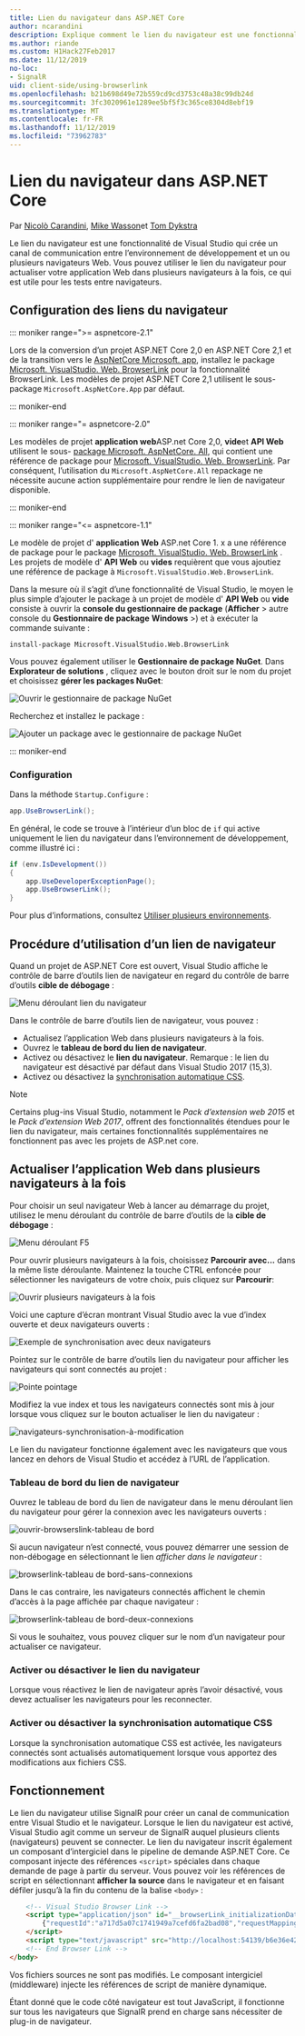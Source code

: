 ```yaml
---
title: Lien du navigateur dans ASP.NET Core
author: ncarandini
description: Explique comment le lien du navigateur est une fonctionnalité de Visual Studio qui lie l’environnement de développement à un ou plusieurs navigateurs Web.
ms.author: riande
ms.custom: H1Hack27Feb2017
ms.date: 11/12/2019
no-loc:
- SignalR
uid: client-side/using-browserlink
ms.openlocfilehash: b21b698d49e72b559cd9cd3753c48a38c99db24d
ms.sourcegitcommit: 3fc3020961e1289ee5bf5f3c365ce8304d8ebf19
ms.translationtype: MT
ms.contentlocale: fr-FR
ms.lasthandoff: 11/12/2019
ms.locfileid: "73962783"
---
```

# <a name="browser-link-in-aspnet-core"></a>Lien du navigateur dans ASP.NET Core

Par [Nicolò Carandini](https://github.com/ncarandini), [Mike Wasson](https://github.com/MikeWasson)et [Tom Dykstra](https://github.com/tdykstra)

Le lien du navigateur est une fonctionnalité de Visual Studio qui crée un canal de communication entre l’environnement de développement et un ou plusieurs navigateurs Web. Vous pouvez utiliser le lien du navigateur pour actualiser votre application Web dans plusieurs navigateurs à la fois, ce qui est utile pour les tests entre navigateurs.

## <a name="browser-link-setup"></a>Configuration des liens du navigateur

::: moniker range=">= aspnetcore-2.1"

Lors de la conversion d’un projet ASP.NET Core 2,0 en ASP.NET Core 2,1 et de la transition vers le [AspNetCore Microsoft. app](xref:fundamentals/metapackage-app), installez le package [Microsoft. VisualStudio. Web. BrowserLink](https://www.nuget.org/packages/Microsoft.VisualStudio.Web.BrowserLink/) pour la fonctionnalité BrowserLink. Les modèles de projet ASP.NET Core 2,1 utilisent le sous-package `Microsoft.AspNetCore.App` par défaut.

::: moniker-end

::: moniker range="= aspnetcore-2.0"

Les modèles de projet **application web**ASP.net Core 2,0, **vide**et **API Web** utilisent le sous- [package Microsoft. AspNetCore. All](xref:fundamentals/metapackage), qui contient une référence de package pour [Microsoft. VisualStudio. Web. BrowserLink](https://www.nuget.org/packages/Microsoft.VisualStudio.Web.BrowserLink/). Par conséquent, l’utilisation du `Microsoft.AspNetCore.All` repackage ne nécessite aucune action supplémentaire pour rendre le lien de navigateur disponible.

::: moniker-end

::: moniker range="<= aspnetcore-1.1"

Le modèle de projet d' **application Web** ASP.net Core 1. x a une référence de package pour le package [Microsoft. VisualStudio. Web. BrowserLink](https://www.nuget.org/packages/Microsoft.VisualStudio.Web.BrowserLink/) . Les projets de modèle d' **API Web** ou **vides** requièrent que vous ajoutiez une référence de package à `Microsoft.VisualStudio.Web.BrowserLink`.

Dans la mesure où il s’agit d’une fonctionnalité de Visual Studio, le moyen le plus simple d’ajouter le package à un projet de modèle d' **API Web** ou **vide** consiste à ouvrir la **console du gestionnaire de package** (**Afficher** > autre console du **Gestionnaire de package** **Windows** >) et à exécuter la commande suivante :

```console
install-package Microsoft.VisualStudio.Web.BrowserLink
```

Vous pouvez également utiliser le **Gestionnaire de package NuGet**. Dans **Explorateur de solutions** , cliquez avec le bouton droit sur le nom du projet et choisissez **gérer les packages NuGet**:

![Ouvrir le gestionnaire de package NuGet](using-browserlink/_static/open-nuget-package-manager.png)

Recherchez et installez le package :

![Ajouter un package avec le gestionnaire de package NuGet](using-browserlink/_static/add-package-with-nuget-package-manager.png)

::: moniker-end

### <a name="configuration"></a>Configuration

Dans la méthode `Startup.Configure` :

```csharp
app.UseBrowserLink();
```

En général, le code se trouve à l’intérieur d’un bloc de `if` qui active uniquement le lien du navigateur dans l’environnement de développement, comme illustré ici :

```csharp
if (env.IsDevelopment())
{
    app.UseDeveloperExceptionPage();
    app.UseBrowserLink();
}
```

Pour plus d’informations, consultez [Utiliser plusieurs environnements](xref:fundamentals/environments).

## <a name="how-to-use-browser-link"></a>Procédure d’utilisation d’un lien de navigateur

Quand un projet de ASP.NET Core est ouvert, Visual Studio affiche le contrôle de barre d’outils lien de navigateur en regard du contrôle de barre d’outils **cible de débogage** :

![Menu déroulant lien du navigateur](using-browserlink/_static/browserLink-dropdown-menu.png)

Dans le contrôle de barre d’outils lien de navigateur, vous pouvez :

* Actualisez l’application Web dans plusieurs navigateurs à la fois.
* Ouvrez le **tableau de bord du lien de navigateur**.
* Activez ou désactivez le **lien du navigateur**. Remarque : le lien du navigateur est désactivé par défaut dans Visual Studio 2017 (15,3).
* Activez ou désactivez la [synchronisation automatique CSS](#enable-or-disable-css-auto-sync).

> [!NOTE]
> Certains plug-ins Visual Studio, notamment le *Pack d’extension web 2015* et le *Pack d’extension Web 2017*, offrent des fonctionnalités étendues pour le lien du navigateur, mais certaines fonctionnalités supplémentaires ne fonctionnent pas avec les projets de ASP.net core.

## <a name="refresh-the-web-app-in-several-browsers-at-once"></a>Actualiser l’application Web dans plusieurs navigateurs à la fois

Pour choisir un seul navigateur Web à lancer au démarrage du projet, utilisez le menu déroulant du contrôle de barre d’outils de la **cible de débogage** :

![Menu déroulant F5](using-browserlink/_static/debug-target-dropdown-menu.png)

Pour ouvrir plusieurs navigateurs à la fois, choisissez **Parcourir avec...** dans la même liste déroulante. Maintenez la touche CTRL enfoncée pour sélectionner les navigateurs de votre choix, puis cliquez sur **Parcourir**:

![Ouvrir plusieurs navigateurs à la fois](using-browserlink/_static/open-many-browsers-at-once.png)

Voici une capture d’écran montrant Visual Studio avec la vue d’index ouverte et deux navigateurs ouverts :

![Exemple de synchronisation avec deux navigateurs](using-browserlink/_static/sync-with-two-browsers-example.png)

Pointez sur le contrôle de barre d’outils lien du navigateur pour afficher les navigateurs qui sont connectés au projet :

![Pointe pointage](using-browserlink/_static/hoover-tip.png)

Modifiez la vue index et tous les navigateurs connectés sont mis à jour lorsque vous cliquez sur le bouton actualiser le lien du navigateur :

![navigateurs-synchronisation-à-modification](using-browserlink/_static/browsers-sync-to-changes.png)

Le lien du navigateur fonctionne également avec les navigateurs que vous lancez en dehors de Visual Studio et accédez à l’URL de l’application.

### <a name="the-browser-link-dashboard"></a>Tableau de bord du lien de navigateur

Ouvrez le tableau de bord du lien de navigateur dans le menu déroulant lien du navigateur pour gérer la connexion avec les navigateurs ouverts :

![ouvrir-browserslink-tableau de bord](using-browserlink/_static/open-browserlink-dashboard.png)

Si aucun navigateur n’est connecté, vous pouvez démarrer une session de non-débogage en sélectionnant le lien *afficher dans le navigateur* :

![browserlink-tableau de bord-sans-connexions](using-browserlink/_static/browserlink-dashboard-no-connections.png)

Dans le cas contraire, les navigateurs connectés affichent le chemin d’accès à la page affichée par chaque navigateur :

![browserlink-tableau de bord-deux-connexions](using-browserlink/_static/browserlink-dashboard-two-connections.png)

Si vous le souhaitez, vous pouvez cliquer sur le nom d’un navigateur pour actualiser ce navigateur.

### <a name="enable-or-disable-browser-link"></a>Activer ou désactiver le lien du navigateur

Lorsque vous réactivez le lien de navigateur après l’avoir désactivé, vous devez actualiser les navigateurs pour les reconnecter.

### <a name="enable-or-disable-css-auto-sync"></a>Activer ou désactiver la synchronisation automatique CSS

Lorsque la synchronisation automatique CSS est activée, les navigateurs connectés sont actualisés automatiquement lorsque vous apportez des modifications aux fichiers CSS.

## <a name="how-it-works"></a>Fonctionnement

Le lien du navigateur utilise SignalR pour créer un canal de communication entre Visual Studio et le navigateur. Lorsque le lien du navigateur est activé, Visual Studio agit comme un serveur de SignalR auquel plusieurs clients (navigateurs) peuvent se connecter. Le lien du navigateur inscrit également un composant d’intergiciel dans le pipeline de demande ASP.NET Core. Ce composant injecte des références `<script>` spéciales dans chaque demande de page à partir du serveur. Vous pouvez voir les références de script en sélectionnant **afficher la source** dans le navigateur et en faisant défiler jusqu’à la fin du contenu de la balise `<body>` :

```html
    <!-- Visual Studio Browser Link -->
    <script type="application/json" id="__browserLink_initializationData">
        {"requestId":"a717d5a07c1741949a7cefd6fa2bad08","requestMappingFromServer":false}
    </script>
    <script type="text/javascript" src="http://localhost:54139/b6e36e429d034f578ebccd6a79bf19bf/browserLink" async="async"></script>
    <!-- End Browser Link -->
</body>
```

Vos fichiers sources ne sont pas modifiés. Le composant intergiciel (middleware) injecte les références de script de manière dynamique.

Étant donné que le code côté navigateur est tout JavaScript, il fonctionne sur tous les navigateurs que SignalR prend en charge sans nécessiter de plug-in de navigateur.
